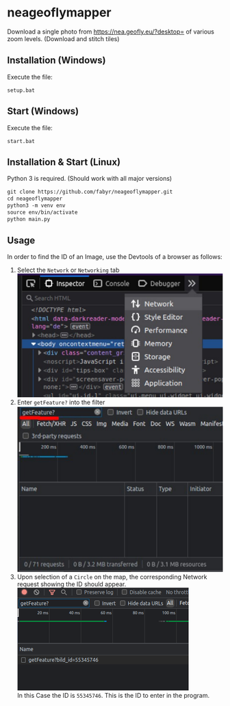 # neageoflymapper

Download a single photo from https://nea.geofly.eu/?desktop= of various zoom levels.
(Download and stitch tiles)

## Installation (Windows)
Execute the file:
```
setup.bat
```

## Start (Windows)
Execute the file:
```
start.bat
```

## Installation & Start (Linux)
Python 3 is required. (Should work with all major versions)
```
git clone https://github.com/fabyr/neageoflymapper.git
cd neageoflymapper
python3 -m venv env
source env/bin/activate
python main.py
```

## Usage
In order to find the ID of an Image,
use the Devtools of a browser as follows:

1. Select the `Network` or `Networking` tab\
   ![Devtools Network Tab](/assets/image1.png)
2. Enter `getFeature?` into the filter\
   ![Filter](/assets/image2.png)
3. Upon selection of a `Circle` on the map, the corresponding Network request showing the ID should appear.\
   ![Filter](/assets/image3.png)\
   In this Case the ID is `55345746`. This is the ID to enter in the program.
